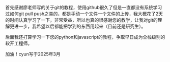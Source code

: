 首先感谢廖老师写的关于git的教程，使用github很久了但是一直都没有系统学习过如何git pull push之类的，都是手动一个文件一个文件的上传，我大概花了2天的时间认真学习了一下，非常受益，所以也真的很感谢您的教学，让我对git的理解更进一步，我希望以后都能把学到的东西用起来（目前还是研究生）。

后面我还打算学习一下您的python和javascript的教程，争取早日成为全栈级别的软开工程师。

加油！cyun写于2025年3月